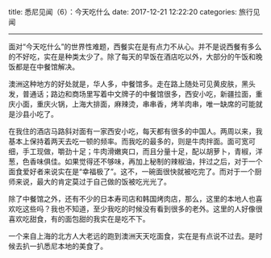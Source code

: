 title: 悉尼见闻（6）：今天吃什么
date: 2017-12-21 12:22:20
categories: 旅行见闻

---

面对“今天吃什么”的世界性难题，西餐实在是有点力不从心。并不是说西餐有多么的不好吃，实在是种类太少了。除了每天的早饭在酒店吃以外，大部分的午饭和晚饭都是在中餐馆解决。

<!--more-->

澳洲这种地方的好处就是，华人多，中餐馆多。走在路上随处可见黄皮肤，黑头发，普通话；路边和商场里写着中文牌子的中餐馆很多，西安小吃，新疆拉面，重庆小面，重庆火锅，上海大排面，麻辣烫，串串香，烤羊肉串，唯一缺席的可能就是沙县小吃了。

在我住的酒店马路斜对面有一家西安小吃，每天都有很多的中国人。两周以来，我基本上保持着两天去吃一顿的频率。而我吃的最多的，则是牛肉拌面。面可宽可细，手工现做，嚼劲十足；牛肉滑嫩爽口，而且分量十足，配以胡萝卜，青椒，洋葱，色香味俱佳。如果觉得还不够味，再加上秘制的辣椒油，拌过之后，对于一个面食爱好者来说实在是“幸福极了”。这不，一碗面很快就被吃完了。而对于一个厨师来说，最大的肯定莫过于自己做的饭被吃光光了。

除了中餐馆之外，还有不少的日本寿司店和韩国烤肉店，那么，这里的本地人也喜欢吃这些吗？我也不知道，至少我吃的时候没有看到很多的老外。这里的人好像很喜欢吃甜食，有的面包甜的我实在是吃不下。

一个来自上海的北方人大老远的跑到澳洲天天吃面食，实在是有点说不过去。是时候去扒一扒悉尼本地的美食了。